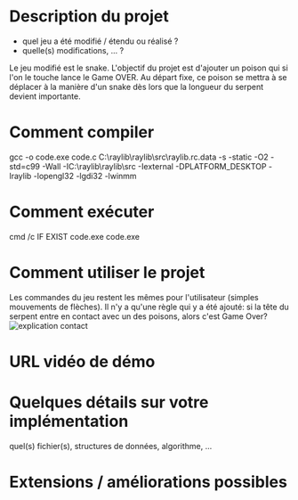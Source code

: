 # Description du projet
- quel jeu a été modifié / étendu ou réalisé ?
- quelle(s) modifications, ... ?

Le jeu modifié est le snake. L'objectif du projet est d'ajouter un poison qui si l'on le touche lance le Game OVER. Au départ fixe, ce poison se mettra à se déplacer à la manière d'un snake dès lors
que la longueur du serpent devient importante. 
# Comment compiler

gcc -o code.exe code.c C:\raylib\raylib\src\raylib.rc.data -s -static -O2 -std=c99 -Wall -IC:\raylib\raylib\src -Iexternal -DPLATFORM_DESKTOP -lraylib -lopengl32 -lgdi32 -lwinmm

# Comment exécuter

cmd /c IF EXIST code.exe code.exe

# Comment utiliser le projet

Les commandes du jeu restent les mêmes pour l'utilisateur (simples mouvements de flèches).
Il n'y a qu'une règle qui y a été ajouté: si la tête du serpent entre en contact avec un des poisons, alors c'est Game Over?
![explication contact](https://user-images.githubusercontent.com/115557979/201527158-ff227b5c-e643-42de-bdc5-fef6bc3593ea.png)


# URL vidéo de démo
# Quelques détails sur votre implémentation
quel(s) fichier(s), structures de données, algorithme, ...
# Extensions / améliorations possibles
